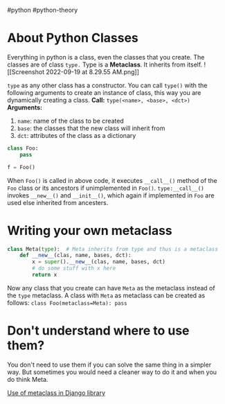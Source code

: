 #python #python-theory

# About Python Classes
Everything in python is a class, even the classes that you create. The classes are of class `type.`
Type is a **Metaclass**. It inherits from itself. 
![[Screenshot 2022-09-19 at 8.29.55 AM.png]]

`type` as any other class has a constructor. You can call `type()` with the following arguments to create an instance of class, this way you are dynamically creating a class.
**Call:** `type(<name>, <base>, <dct>)`
**Arguments:**
1. `name`: name of the class to be created
2. `base`: the classes that the new class will inherit from
3. `dct`: attributes of the class as a dictionary

```python
class Foo:
	pass

f = Foo()
```
When `Foo()` is called in above code, it executes `__call__()` method of the `Foo` class or its ancestors if unimplemented in `Foo()`.
`type:__call__()` invokes `__new__()` and `__init__()`, which again if implemented in `Foo` are used else inherited from ancesters.

# Writing your own metaclass
```python
class Meta(type):  # Meta inherits from type and thus is a metaclass
	def __new__(clas, name, bases, dct):
		x = super().__new__(clas, name, bases, dct)
		# do some stuff with x here
		return x
```

Now any class that you create can have `Meta` as the metaclass instead of the `type` metaclass.
A class with `Meta` as metaclass can be created as follows:
`class Foo(metaclass=Meta): pass`

# Don't understand where to use them?
You don't need to use them if you can solve the same thing in a simpler way. But sometimes you would need a cleaner way to do it and when you do think Meta. 

[Use of metaclass in Django library](https://github.com/django/django/search?q=metaclass)


